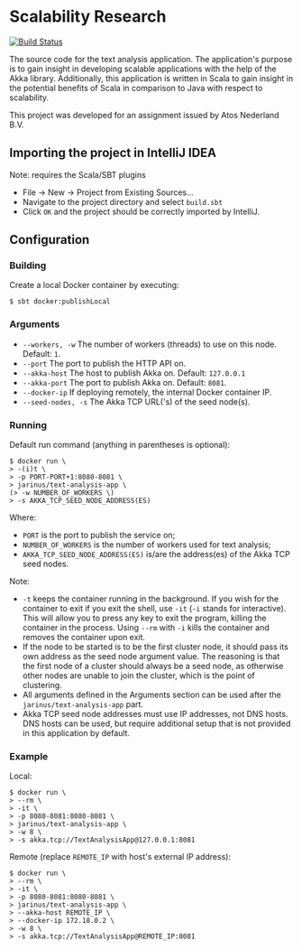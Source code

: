 # Scalability Research

[![Build Status](https://travis-ci.com/Jarinus/scalability-research.svg?token=MKhDfVCLHhGXWqDxynsL&branch=develop)](https://travis-ci.com/Jarinus/scalability-research)

The source code for the text analysis application. The application's purpose is to gain insight in developing scalable
applications with the help of the Akka library. Additionally, this application is written in Scala to gain insight in
the potential benefits of Scala in comparison to Java with respect to scalability.

This project was developed for an assignment issued by Atos Nederland B.V.

## Importing the project in IntelliJ IDEA
Note: requires the Scala/SBT plugins
* File -> New -> Project from Existing Sources...
* Navigate to the project directory and select `build.sbt`
* Click `OK` and the project should be correctly imported by IntelliJ.

## Configuration
### Building
Create a local Docker container by executing:

`$ sbt docker:publishLocal`

### Arguments
* `--workers, -w` The number of workers (threads) to use on this node. Default: `1`.
* `--port` The port to publish the HTTP API on.
* `--akka-host` The host to publish Akka on. Default: `127.0.0.1`
* `--akka-port` The port to publish Akka on. Default: `8081`.
* `--docker-ip` If deploying remotely, the internal Docker container IP.
* `--seed-nodes, -s` The Akka TCP URL('s) of the seed node(s).

### Running
Default run command (anything in parentheses is optional):

```
$ docker run \
> -(i)t \
> -p PORT-PORT+1:8080-8081 \
> jarinus/text-analysis-app \
(> -w NUMBER_OF_WORKERS \)
> -s AKKA_TCP_SEED_NODE_ADDRESS(ES)
```

Where:
* `PORT` is the port to publish the service on;
* `NUMBER_OF_WORKERS` is the number of workers used for text analysis;
* `AKKA_TCP_SEED_NODE_ADDRESS(ES)` is/are the address(es) of the Akka TCP seed nodes.

Note:
* `-t` keeps the container running in the background. If you wish for the container to exit if you exit the
  shell, use `-it` (`-i` stands for interactive). This will allow you to press any key to exit the program, killing the
  container in the process. Using `--rm` with `-i` kills the container and removes the container upon exit.
* If the node to be started is to be the first cluster node, it should pass its own address as the seed node argument
  value. The reasoning is that the first node of a cluster should always be a seed node, as otherwise other nodes are
  unable to join the cluster, which is the point of clustering.
* All arguments defined in the Arguments section can be used after the `jarinus/text-analysis-app` part.
* Akka TCP seed node addresses must use IP addresses, not DNS hosts. DNS hosts can be used, but require additional setup
  that is not provided in this application by default.

### Example
Local:

```
$ docker run \
> --rm \
> -it \
> -p 8080-8081:8080-8081 \
> jarinus/text-analysis-app \
> -w 8 \
> -s akka.tcp://TextAnalysisApp@127.0.0.1:8081
```

Remote (replace `REMOTE_IP` with host's external IP address):

```
$ docker run \
> --rm \
> -it \
> -p 8080-8081:8080-8081 \
> jarinus/text-analysis-app \
> --akka-host REMOTE_IP \
> --docker-ip 172.18.0.2 \
> -w 8 \
> -s akka.tcp://TextAnalysisApp@REMOTE_IP:8081
```

